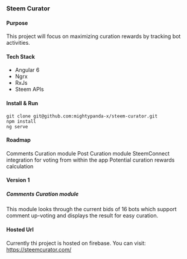 ### Steem Curator

#### Purpose

This project will focus on maximizing curation rewards by tracking bot activities.

#### Tech Stack
- Angular 6
- Ngrx
- RxJs
- Steem APIs

#### Install & Run

```text
git clone git@github.com:mightypanda-x/steem-curator.git
npm install
ng serve
```
#### Roadmap
Comments Curation module
Post Curation module
SteemConnect integration for voting from within the app
Potential curation rewards calculation

#### Version 1

##### Comments Curation module
This module looks through the current bids of 16 bots which support comment up-voting and displays the result for easy curation.

#### Hosted Url
Currently thi project is hosted on firebase. You can visit: https://steemcurator.com/
